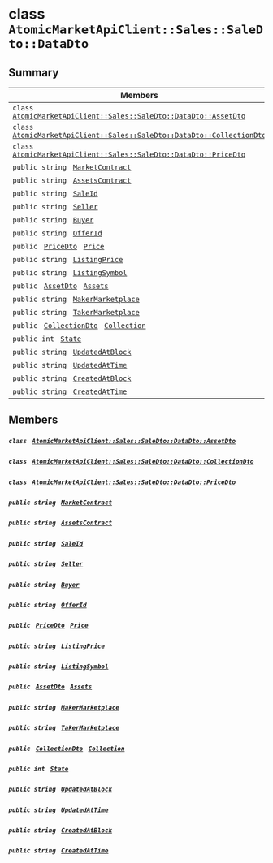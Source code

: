 # class `AtomicMarketApiClient::Sales::SaleDto::DataDto` 

## Summary

 Members                                | Descriptions                                
----------------------------------------|---------------------------------------------
`class ` [`AtomicMarketApiClient::Sales::SaleDto::DataDto::AssetDto`](.github/workflows/documentation/md/AtomicMarketApiClient--Sales--SaleDto--DataDto--AssetDto.md#class_atomic_market_api_client_1_1_sales_1_1_sale_dto_1_1_data_dto_1_1_asset_dto)        | 
`class ` [`AtomicMarketApiClient::Sales::SaleDto::DataDto::CollectionDto`](.github/workflows/documentation/md/AtomicMarketApiClient--Sales--SaleDto--DataDto--CollectionDto.md#class_atomic_market_api_client_1_1_sales_1_1_sale_dto_1_1_data_dto_1_1_collection_dto)        | 
`class ` [`AtomicMarketApiClient::Sales::SaleDto::DataDto::PriceDto`](.github/workflows/documentation/md/AtomicMarketApiClient--Sales--SaleDto--DataDto--PriceDto.md#class_atomic_market_api_client_1_1_sales_1_1_sale_dto_1_1_data_dto_1_1_price_dto)        | 
`public string ` [`MarketContract`](#class_atomic_market_api_client_1_1_sales_1_1_sale_dto_1_1_data_dto_1a20de5c38363f0c6bf6b151e6ae648f99) | 
`public string ` [`AssetsContract`](#class_atomic_market_api_client_1_1_sales_1_1_sale_dto_1_1_data_dto_1a4bccc9f554dbf86212f9cd2fa46d0752) | 
`public string ` [`SaleId`](#class_atomic_market_api_client_1_1_sales_1_1_sale_dto_1_1_data_dto_1a239b73cb4b557129fb890e1e584808f0) | 
`public string ` [`Seller`](#class_atomic_market_api_client_1_1_sales_1_1_sale_dto_1_1_data_dto_1aa5502032d18fb2afb35ca3560819275b) | 
`public string ` [`Buyer`](#class_atomic_market_api_client_1_1_sales_1_1_sale_dto_1_1_data_dto_1a98a10502a99e30c08ee132cbdc9b1955) | 
`public string ` [`OfferId`](#class_atomic_market_api_client_1_1_sales_1_1_sale_dto_1_1_data_dto_1a176ccbd661a78c99444e637ed0af4c6e) | 
`public ` [`PriceDto`](.github/workflows/documentation/md/AtomicMarketApiClient--Sales--SaleDto--DataDto--PriceDto.md#class_atomic_market_api_client_1_1_sales_1_1_sale_dto_1_1_data_dto_1_1_price_dto)` ` [`Price`](#class_atomic_market_api_client_1_1_sales_1_1_sale_dto_1_1_data_dto_1aad692b76a67e3bf06c311cef195337a8) | 
`public string ` [`ListingPrice`](#class_atomic_market_api_client_1_1_sales_1_1_sale_dto_1_1_data_dto_1ac236ae2a5318cc74d5530b98ce9a0788) | 
`public string ` [`ListingSymbol`](#class_atomic_market_api_client_1_1_sales_1_1_sale_dto_1_1_data_dto_1a2ab8232a6a9dcb4f37cfad099aa2bebf) | 
`public ` [`AssetDto`](.github/workflows/documentation/md/AtomicMarketApiClient--Sales--SaleDto--DataDto--AssetDto.md#class_atomic_market_api_client_1_1_sales_1_1_sale_dto_1_1_data_dto_1_1_asset_dto)` ` [`Assets`](#class_atomic_market_api_client_1_1_sales_1_1_sale_dto_1_1_data_dto_1af4eeb79abe4abf6489007349e93616f9) | 
`public string ` [`MakerMarketplace`](#class_atomic_market_api_client_1_1_sales_1_1_sale_dto_1_1_data_dto_1ac56762821342790d851bc50b189c6309) | 
`public string ` [`TakerMarketplace`](#class_atomic_market_api_client_1_1_sales_1_1_sale_dto_1_1_data_dto_1a8355908769f0cee72777ce35e7e8b9c0) | 
`public ` [`CollectionDto`](.github/workflows/documentation/md/AtomicMarketApiClient--Sales--SaleDto--DataDto--CollectionDto.md#class_atomic_market_api_client_1_1_sales_1_1_sale_dto_1_1_data_dto_1_1_collection_dto)` ` [`Collection`](#class_atomic_market_api_client_1_1_sales_1_1_sale_dto_1_1_data_dto_1ac6d9b0c1cef1d8ad020fa9b6fc1c3319) | 
`public int ` [`State`](#class_atomic_market_api_client_1_1_sales_1_1_sale_dto_1_1_data_dto_1a18de412e641d6e3d45d7a829923a29c3) | 
`public string ` [`UpdatedAtBlock`](#class_atomic_market_api_client_1_1_sales_1_1_sale_dto_1_1_data_dto_1a6bb57b5afa05403c9d9c39296178c9ef) | 
`public string ` [`UpdatedAtTime`](#class_atomic_market_api_client_1_1_sales_1_1_sale_dto_1_1_data_dto_1a72262f869452135882a475b6636de902) | 
`public string ` [`CreatedAtBlock`](#class_atomic_market_api_client_1_1_sales_1_1_sale_dto_1_1_data_dto_1a022adc431e5845376e250208a999e12d) | 
`public string ` [`CreatedAtTime`](#class_atomic_market_api_client_1_1_sales_1_1_sale_dto_1_1_data_dto_1a4cb9b4aaa1372df6dc2bb7d8f4916403) | 

## Members

##### `class ` [`AtomicMarketApiClient::Sales::SaleDto::DataDto::AssetDto`](.github/workflows/documentation/md/AtomicMarketApiClient--Sales--SaleDto--DataDto--AssetDto.md#class_atomic_market_api_client_1_1_sales_1_1_sale_dto_1_1_data_dto_1_1_asset_dto) 

##### `class ` [`AtomicMarketApiClient::Sales::SaleDto::DataDto::CollectionDto`](.github/workflows/documentation/md/AtomicMarketApiClient--Sales--SaleDto--DataDto--CollectionDto.md#class_atomic_market_api_client_1_1_sales_1_1_sale_dto_1_1_data_dto_1_1_collection_dto) 

##### `class ` [`AtomicMarketApiClient::Sales::SaleDto::DataDto::PriceDto`](.github/workflows/documentation/md/AtomicMarketApiClient--Sales--SaleDto--DataDto--PriceDto.md#class_atomic_market_api_client_1_1_sales_1_1_sale_dto_1_1_data_dto_1_1_price_dto) 

##### `public string ` [`MarketContract`](#class_atomic_market_api_client_1_1_sales_1_1_sale_dto_1_1_data_dto_1a20de5c38363f0c6bf6b151e6ae648f99) 

##### `public string ` [`AssetsContract`](#class_atomic_market_api_client_1_1_sales_1_1_sale_dto_1_1_data_dto_1a4bccc9f554dbf86212f9cd2fa46d0752) 

##### `public string ` [`SaleId`](#class_atomic_market_api_client_1_1_sales_1_1_sale_dto_1_1_data_dto_1a239b73cb4b557129fb890e1e584808f0) 

##### `public string ` [`Seller`](#class_atomic_market_api_client_1_1_sales_1_1_sale_dto_1_1_data_dto_1aa5502032d18fb2afb35ca3560819275b) 

##### `public string ` [`Buyer`](#class_atomic_market_api_client_1_1_sales_1_1_sale_dto_1_1_data_dto_1a98a10502a99e30c08ee132cbdc9b1955) 

##### `public string ` [`OfferId`](#class_atomic_market_api_client_1_1_sales_1_1_sale_dto_1_1_data_dto_1a176ccbd661a78c99444e637ed0af4c6e) 

##### `public ` [`PriceDto`](.github/workflows/documentation/md/AtomicMarketApiClient--Sales--SaleDto--DataDto--PriceDto.md#class_atomic_market_api_client_1_1_sales_1_1_sale_dto_1_1_data_dto_1_1_price_dto)` ` [`Price`](#class_atomic_market_api_client_1_1_sales_1_1_sale_dto_1_1_data_dto_1aad692b76a67e3bf06c311cef195337a8) 

##### `public string ` [`ListingPrice`](#class_atomic_market_api_client_1_1_sales_1_1_sale_dto_1_1_data_dto_1ac236ae2a5318cc74d5530b98ce9a0788) 

##### `public string ` [`ListingSymbol`](#class_atomic_market_api_client_1_1_sales_1_1_sale_dto_1_1_data_dto_1a2ab8232a6a9dcb4f37cfad099aa2bebf) 

##### `public ` [`AssetDto`](.github/workflows/documentation/md/AtomicMarketApiClient--Sales--SaleDto--DataDto--AssetDto.md#class_atomic_market_api_client_1_1_sales_1_1_sale_dto_1_1_data_dto_1_1_asset_dto)` ` [`Assets`](#class_atomic_market_api_client_1_1_sales_1_1_sale_dto_1_1_data_dto_1af4eeb79abe4abf6489007349e93616f9) 

##### `public string ` [`MakerMarketplace`](#class_atomic_market_api_client_1_1_sales_1_1_sale_dto_1_1_data_dto_1ac56762821342790d851bc50b189c6309) 

##### `public string ` [`TakerMarketplace`](#class_atomic_market_api_client_1_1_sales_1_1_sale_dto_1_1_data_dto_1a8355908769f0cee72777ce35e7e8b9c0) 

##### `public ` [`CollectionDto`](.github/workflows/documentation/md/AtomicMarketApiClient--Sales--SaleDto--DataDto--CollectionDto.md#class_atomic_market_api_client_1_1_sales_1_1_sale_dto_1_1_data_dto_1_1_collection_dto)` ` [`Collection`](#class_atomic_market_api_client_1_1_sales_1_1_sale_dto_1_1_data_dto_1ac6d9b0c1cef1d8ad020fa9b6fc1c3319) 

##### `public int ` [`State`](#class_atomic_market_api_client_1_1_sales_1_1_sale_dto_1_1_data_dto_1a18de412e641d6e3d45d7a829923a29c3) 

##### `public string ` [`UpdatedAtBlock`](#class_atomic_market_api_client_1_1_sales_1_1_sale_dto_1_1_data_dto_1a6bb57b5afa05403c9d9c39296178c9ef) 

##### `public string ` [`UpdatedAtTime`](#class_atomic_market_api_client_1_1_sales_1_1_sale_dto_1_1_data_dto_1a72262f869452135882a475b6636de902) 

##### `public string ` [`CreatedAtBlock`](#class_atomic_market_api_client_1_1_sales_1_1_sale_dto_1_1_data_dto_1a022adc431e5845376e250208a999e12d) 

##### `public string ` [`CreatedAtTime`](#class_atomic_market_api_client_1_1_sales_1_1_sale_dto_1_1_data_dto_1a4cb9b4aaa1372df6dc2bb7d8f4916403) 

